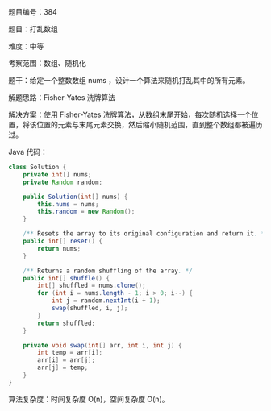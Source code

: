 题目编号：384

题目：打乱数组

难度：中等

考察范围：数组、随机化

题干：给定一个整数数组 nums ，设计一个算法来随机打乱其中的所有元素。

解题思路：Fisher-Yates 洗牌算法

解决方案：使用 Fisher-Yates 洗牌算法，从数组末尾开始，每次随机选择一个位置，将该位置的元素与末尾元素交换，然后缩小随机范围，直到整个数组都被遍历过。

Java 代码：

```java
class Solution {
    private int[] nums;
    private Random random;

    public Solution(int[] nums) {
        this.nums = nums;
        this.random = new Random();
    }

    /** Resets the array to its original configuration and return it. */
    public int[] reset() {
        return nums;
    }

    /** Returns a random shuffling of the array. */
    public int[] shuffle() {
        int[] shuffled = nums.clone();
        for (int i = nums.length - 1; i > 0; i--) {
            int j = random.nextInt(i + 1);
            swap(shuffled, i, j);
        }
        return shuffled;
    }

    private void swap(int[] arr, int i, int j) {
        int temp = arr[i];
        arr[i] = arr[j];
        arr[j] = temp;
    }
}
```

算法复杂度：时间复杂度 O(n)，空间复杂度 O(n)。